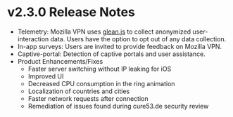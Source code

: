 # v2.3.0 Release Notes

 - Telemetry: Mozilla VPN uses [glean.js](https://github.com/mozilla/glean.js/) to collect anonymized user-interaction data.  Users have the option to opt out of any data collection.
 - In-app surveys: Users are invited to provide feedback on Mozilla VPN.
 - Captive-portal: Detection of captive portals and user assistance.
 - Product Enhancements/Fixes
   - Faster server switching without IP leaking for iOS
   - Improved UI
   - Decreased CPU consumption in the ring animation
   - Localization of countries and cities
   - Faster network requests after connection
   - Remediation of issues found during cure53.de security review
